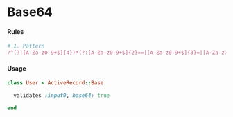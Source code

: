 # Base64

#### Rules

```ruby
# 1. Pattern
/^(?:[A-Za-z0-9+$]{4})*(?:[A-Za-z0-9+$]{2}==|[A-Za-z0-9+$]{3}=|[A-Za-z0-9+$]{4})$/
```

#### Usage

```ruby
class User < ActiveRecord::Base

  validates :input0, base64: true

end
```
